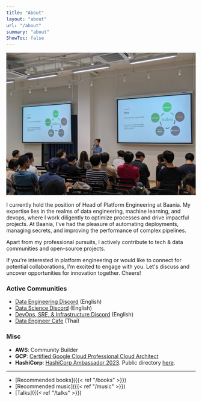 ```yaml
---
title: "About"
layout: "about"
url: "/about"
summary: "about"
ShowToc: false
---
```


![me-at-grill-the-data](/about/me-at-grill-the-data.jpg)

I currently hold the position of Head of Platform Engineering at Baania. My expertise lies in the realms of data engineering, machine learning, and devops, where I work diligently to optimize processes and drive impactful projects. At Baania, I've had the pleasure of automating deployments, managing secrets, and improving the performance of complex pipelines.

Apart from my professional pursuits, I actively contribute to tech & data communities and open-source projects.

If you're interested in platform engineering or would like to connect for potential collaborations, I'm excited to engage with you. Let's discuss and uncover opportunities for innovation together. Cheers!

### Active Communities

- [Data Engineering Discord](https://invite.gg/dataengineering) (English)
- [Data Science Discord](https://discord.com/invite/UYNaemm) (English)
- [DevOps, SRE, & Infrastructure Discord](https://discord.com/invite/VEEnHkPzY6) (English)
- [Data Engineer Cafe](https://discuss.dataengineercafe.io) (Thai)

### Misc

- **AWS**: Community Builder
- **GCP**: [Certified Google Cloud Professional Cloud Architect](https://www.credential.net/af628a29-bca4-4987-aba5-4bb1456dfe3a#gs.l9nmhc)
- **HashiCorp**: [HashiCorp Ambassador 2023](https://www.credly.com/badges/850db8f0-746b-4ffb-bd5e-06d84f048f1b). Public directory [here](https://www.hashicorp.com/ambassadors/directory?region=Asia+Pacific&q=karn+wong).

---

- [Recommended books]({{< ref "/books" >}})
- [Recommended music]({{< ref "/music" >}})
- [Talks]({{< ref "/talks" >}})
